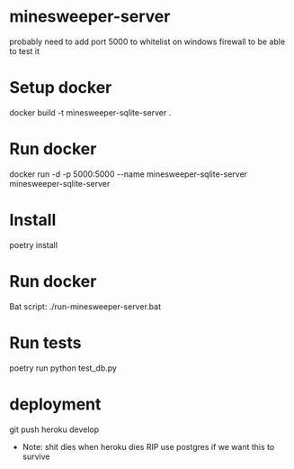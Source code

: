 # minesweeper-server
probably need to add port 5000 to whitelist on windows firewall to be able to test it

# Setup docker
docker build -t minesweeper-sqlite-server .

# Run docker
docker run -d -p 5000:5000 --name minesweeper-sqlite-server minesweeper-sqlite-server

# Install
poetry install

# Run docker
Bat script: ./run-minesweeper-server.bat

# Run tests
poetry run python test_db.py

# deployment
git push heroku develop
* Note: shit dies when heroku dies RIP use postgres if we want this to survive